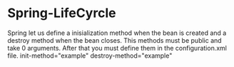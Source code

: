 # Spring-LifeCyrcle

Spring let us define a inisialization method when the bean is created and a destroy method when the bean closes.
This methods must be public and take 0 arguments.
After that you must define them in the configuration.xml file.
init-method="example" destroy-method="example"
